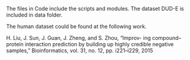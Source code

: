 The files in Code include the scripts and modules.
The dataset DUD-E is included in data folder.

The human dataset could be found at the following work.

H. Liu, J. Sun, J. Guan, J. Zheng, and S. Zhou, “Improv-
ing compound–protein interaction prediction by building
up highly credible negative samples,” Bioinformatics,
vol. 31, no. 12, pp. i221–i229, 2015
